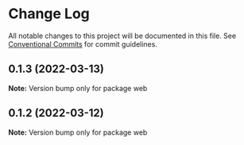 # Change Log

All notable changes to this project will be documented in this file.
See [Conventional Commits](https://conventionalcommits.org) for commit guidelines.

## 0.1.3 (2022-03-13)

**Note:** Version bump only for package web





## 0.1.2 (2022-03-12)

**Note:** Version bump only for package web
